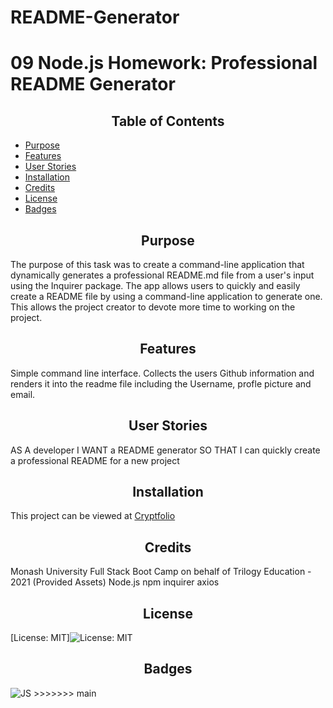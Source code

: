 # README-Generator

# 09 Node.js Homework: Professional README Generator

<h2 style="text-align:center"> Table of Contents </h2>

- [Purpose](#Purpose)
- [Features](#Features)
- [User Stories](#Stories)
- [Installation](#Installation)
- [Credits](#Credits)
- [License](#License)
- [Badges](#Badges)



## <h2 style="text-align:center" id="purpose">Purpose</h2>

The purpose of this task was to create a command-line application that dynamically generates a professional README.md file from a user's input using the Inquirer package. The app allows users to quickly and easily create a README file by using a command-line application to generate one. This allows the project creator to devote more time to working on the project.

## <h2 style="text-align:center" id="features">Features</h2>
Simple command line interface. Collects the users Github information and renders it into the readme file including the Username, profle picture and email.

## <h2 style="text-align:center" id="Stories">User Stories</h2>
AS A developer
I WANT a README generator
SO THAT I can quickly create a professional README for a new project

## <h2 style="text-align:center" id="installation">Installation</h2> 
This project can be viewed at [Cryptfolio](https://lallender.github.io/Cryptfolio/)

## <h2 style="text-align:center" id="credits"> Credits</h2>
Monash University Full Stack Boot Camp on behalf of Trilogy Education - 2021 (Provided Assets)
Node.js
npm
inquirer
axios

## <h2 style="text-align:center">License</h2>
[License: MIT]<img alt="License: MIT" src="https://img.shields.io/badge/License-MIT-yellow.svg">

## <h2 style="text-align:center">Badges</h2>

<img alt="JS" src="https://img.shields.io/badge/JavaScript-F7DF1E?style=for-the-badge&logo=javascript&logoColor=black"/>
>>>>>>> main
